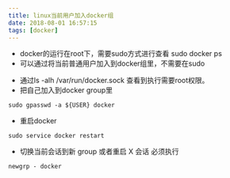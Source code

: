 ```yaml
---
title: linux当前用户加入docker组
date: 2018-08-01 16:57:15
tags: [docker]
---
```


- docker的运行在root下，需要sudo方式进行查看 sudo docker ps
- 可以通过将当前普通用户加入到docker组里，不需要在sudo

<!-- more -->

- 通过ls -alh /var/run/docker.sock 查看到执行需要root权限。
- 把自己加入到docker group里 

```
sudo gpasswd -a ${USER} docker

```

- 重启docker 

```
sudo service docker restart

```

- 切换当前会话到新 group 或者重启 X 会话 必须执行

```
newgrp - docker

```